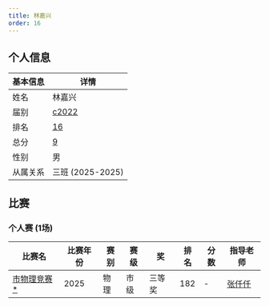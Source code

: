 ```yaml
---
title: 林嘉兴
order: 16
---
```

## 个人信息
| 基本信息 | 详情 |
| --- | --- |
| 姓名 | 林嘉兴 |
| 届别 | [c2022](/players/c2022/) |
| 排名 | [16](/share/得分计算.html) |
| 总分 | [9](/share/得分计算.html) |
| 性别 | 男 |
| 从属关系 | 三班 (2025-2025) |

## 比赛

### 个人赛 (1场)
| 比赛名 | 比赛年份 | 赛别 | 赛级 | 奖 | 排名 | 分数 | 指导老师 |
| ---- | ---- | ---- | ---- | ---- | ---- | ---- | ---- |
| [市物理竞赛](/games/2025/市物理竞赛.md)[ *](/share/特殊比赛.html) | 2025 | 物理 | 市级 | 三等奖 | 182 | - | [张仟仟](/teachers/张仟仟.html) |
